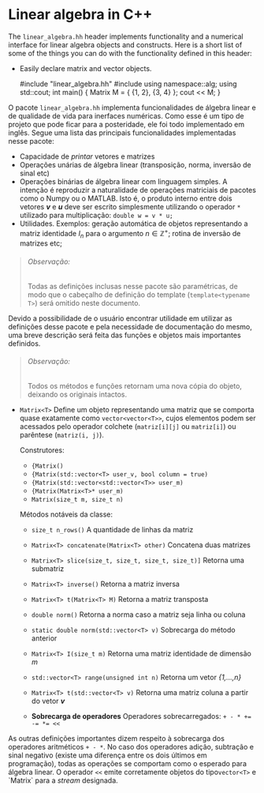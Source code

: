 # Linear algebra in C++

The `linear_algebra.hh` header implements functionality and a numerical interface for linear algebra objects and constructs. Here is a short list of some of the things you can do with the functionality defined in this header:

- Easily declare matrix and vector objects.
	
	#include "linear_algebra.hh"
	#include<iostream>
	using namespace::alg;
	using std::cout;
	int main() {
		Matrix<double> M = { {1, 2}, {3, 4} };
		cout << M;
	}
    
O pacote `linear_algebra.hh` implementa 
funcionalidades de álgebra linear e de qualidade de vida para inerfaces numéricas. Como esse
é um tipo de projeto que pode ficar para a posteridade, ele foi todo implementado em inglês.
Segue uma lista das principais funcionalidades implementadas nesse pacote:
- Capacidade de *printar* vetores e matrizes
- Operações unárias de álgebra linear (transposição, norma, inversão de sinal etc)
- Operações binárias de álgebra linear com linguagem simples. A intenção é reproduzir
    a naturalidade de operações matriciais de pacotes como o Numpy ou o MATLAB. Isto é,
    o produto interno entre dois vetores **_v_** e **_u_** deve ser escrito 
    simplesmente utilizando o operador `*` utilizado para multiplicação: 
`double w = v * u;`
 - Utilidades. Exemplos: geração automática de objetos representando a matriz identidade
    *I<sub>n* para o argumento *n* ∈ ℤ<sup>+</sup>; rotina de
    inversão de matrizes etc;

> ###### Observação: 
> Todas as definições inclusas nesse pacote são paramétricas, de modo que o cabeçalho de definição do template (`template<typename T>`) será omitido neste documento.

Devido a possibilidade de o usuário encontrar utilidade em utilizar as definições desse
pacote e pela necessidade de documentação do mesmo, uma breve descrição será feita das 
funções e objetos mais importantes definidos.

> ###### Observação: 
> Todos os métodos e funções retornam uma nova cópia do objeto, deixando
os originais intactos.

- `Matrix<T>` Define um objeto representando uma matriz que se comporta quase exatamente
    como `vector<vector<T>>`, cujos elementos podem ser acessados pelo operador colchete 
    (`matriz[i][j]` ou `matriz[i]`) ou parêntese (`matriz(i, j)`). 
    
    Construtores:
    
     -   `{Matrix()`
     -   `{Matrix(std::vector<T> user_v, bool column = true)`
     -    `{Matrix(std::vector<std::vector<T>> user_m)`
     -    `{Matrix(Matrix<T>* user_m)`
     -    `Matrix(size_t m, size_t n)`
     
    Métodos notáveis da classe:
    
    -    `size_t n_rows()` A quantidade de linhas da matriz
    -    `Matrix<T> concatenate(Matrix<T> other)` Concatena duas matrizes
    -    `Matrix<T> slice(size_t, size_t, size_t, size_t)]` Retorna uma submatriz
    -    `Matrix<T> inverse()` Retorna a matriz inversa
    -    `Matrix<T> t(Matrix<T> M)` Retorna a matriz transposta
    -    `double norm()` Retorna a norma caso a matriz seja linha ou coluna 
    -    `static double norm(std::vector<T> v)` Sobrecarga do método anterior
    
    
   - `Matrix<T> I(size_t m)` Retorna uma matriz identidade de dimensão _m_
   - `std::vector<T> range(unsigned int n)` Retorna um vetor _{1,...,n}_
   - `Matrix<T> t(std::vector<T> v)` Retorna uma matriz coluna a partir do vetor **_v_**
   -  **Sobrecarga de operadores** Operadores sobrecarregados: `+ - * += -= *= <<`

As outras definições importantes dizem respeito à sobrecarga dos operadores aritméticos 
`+ - *`. No caso dos operadores adição, subtração e sinal negativo (existe uma 
diferença entre os dois últimos em programação), todas as operações se comportam como o
esperado para álgebra linear. O operador `<<` emite 
corretamente objetos do tipo`vector<T>` e \`Matrix<T>` para a _stream_
designada.
